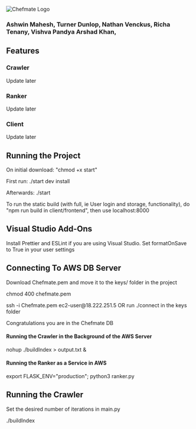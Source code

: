 ![Chefmate Logo](client/frontend/src/images/logo.png)

<h3>
Ashwin Mahesh,
Turner Dunlop,
Nathan Venckus,
Richa Tenany,
Vishva Pandya
Arshad Khan,
</h3>
<h2>Features</h2>
<h3>Crawler</h3>
<p>Update later</p>
<h3>Ranker</h3>
<p>Update later</p>
<h3>Client</h3>
<p>Update later</p>

<h2>Running the Project</h2>
<p>On initial download: "chmod +x start"</p>
<p>First run: ./start dev install</p>
<p>Afterwards: ./start</p>
<p>To run the static build (with full, ie User login and storage, functionality), do "npm run build in client/frontend", then use localhost:8000</p>

<h2>Visual Studio Add-Ons</h2>
<p>Install Prettier and ESLint if you are using Visual Studio. Set formatOnSave to True in your user settings</p>

<h2>Connecting To AWS DB Server</h2>
<p>Download Chefmate.pem and move it to the keys/ folder in the project</p>
<p>chmod 400 chefmate.pem</p>
<p>ssh -i Chefmate.pem ec2-user@18.222.251.5 OR run ./connect in the keys folder</p>
<p>Congratulations you are in the Chefmate DB</p>
<h4>Running the Crawler in the Background of the AWS Server</h4>
<p>nohup ./buildIndex > output.txt &</p>
<h4>Running the Ranker as a Service in AWS</h4>
<p>export FLASK_ENV="production"; python3 ranker.py</p>

<h2>Running the Crawler</h2>
<p>Set the desired number of iterations in main.py</p>
<p>./buildIndex</p>
